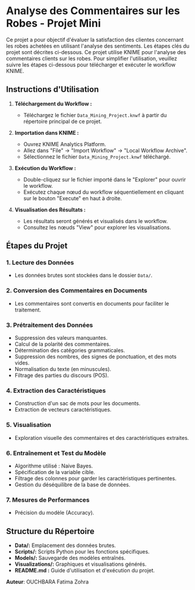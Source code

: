 # Analyse des Commentaires sur les Robes - Projet Mini

Ce projet a pour objectif d'évaluer la satisfaction des clientes concernant les robes achetées en utilisant l'analyse des sentiments. Les étapes clés du projet sont décrites ci-dessous.
Ce projet utilise KNIME pour l'analyse des commentaires clients sur les robes. Pour simplifier l'utilisation, veuillez suivre les étapes ci-dessous pour télécharger et exécuter le workflow KNIME.

## Instructions d'Utilisation

1. **Téléchargement du Workflow :**
   - Téléchargez le fichier `Data_Mining_Project.knwf` à partir du répertoire principal de ce projet.

2. **Importation dans KNIME :**
   - Ouvrez KNIME Analytics Platform.
   - Allez dans "File" -> "Import Workflow" -> "Local Workflow Archive".
   - Sélectionnez le fichier `Data_Mining_Project.knwf` téléchargé.

3. **Exécution du Workflow :**
   - Double-cliquez sur le fichier importé dans le "Explorer" pour ouvrir le workflow.
   - Exécutez chaque nœud du workflow séquentiellement en cliquant sur le bouton "Execute" en haut à droite.

4. **Visualisation des Résultats :**
   - Les résultats seront générés et visualisés dans le workflow.
   - Consultez les nœuds "View" pour explorer les visualisations.

## Étapes du Projet

### 1. Lecture des Données

- Les données brutes sont stockées dans le dossier `Data/`.

### 2. Conversion des Commentaires en Documents

- Les commentaires sont convertis en documents pour faciliter le traitement.

### 3. Prétraitement des Données

- Suppression des valeurs manquantes.
- Calcul de la polarité des commentaires.
- Détermination des catégories grammaticales.
- Suppression des nombres, des signes de ponctuation, et des mots vides.
- Normalisation du texte (en minuscules).
- Filtrage des parties du discours (POS).

### 4. Extraction des Caractéristiques

- Construction d'un sac de mots pour les documents.
- Extraction de vecteurs caractéristiques.

### 5. Visualisation

- Exploration visuelle des commentaires et des caractéristiques extraites.

### 6. Entraînement et Test du Modèle

- Algorithme utilisé : Naive Bayes.
- Spécification de la variable cible.
- Filtrage des colonnes pour garder les caractéristiques pertinentes.
- Gestion du déséquilibre de la base de données.

### 7. Mesures de Performances

- Précision du modèle (Accuracy).

## Structure du Répertoire

- **Data/:** Emplacement des données brutes.
- **Scripts/:** Scripts Python pour les fonctions spécifiques.
- **Models/:** Sauvegarde des modèles entraînés.
- **Visualizations/:** Graphiques et visualisations générés.
- **README.md :** Guide d'utilisation et d'exécution du projet.

**Auteur**: OUCHBARA Fatima Zohra


